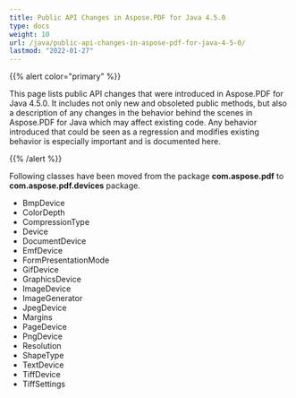 ```yaml
---
title: Public API Changes in Aspose.PDF for Java 4.5.0
type: docs
weight: 10
url: /java/public-api-changes-in-aspose-pdf-for-java-4-5-0/
lastmod: "2022-01-27"
---
```


{{% alert color="primary" %}}

This page lists public API changes that were introduced in Aspose.PDF for Java 4.5.0. It includes not only new and obsoleted public methods, but also a description of any changes in the behavior behind the scenes in Aspose.PDF for Java which may affect existing code. Any behavior introduced that could be seen as a regression and modifies existing behavior is especially important and is documented here.

{{% /alert %}}

Following classes have been moved from the package **com.aspose.pdf** to **com.aspose.pdf.devices** package.

- BmpDevice
- ColorDepth
- CompressionType
- Device
- DocumentDevice
- EmfDevice
- FormPresentationMode
- GifDevice
- GraphicsDevice
- ImageDevice
- ImageGenerator
- JpegDevice
- Margins
- PageDevice
- PngDevice
- Resolution
- ShapeType
- TextDevice
- TiffDevice
- TiffSettings
